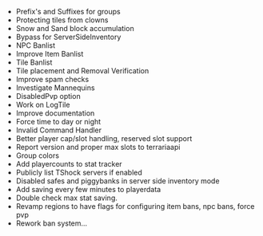 * Prefix's and Suffixes for groups
* Protecting tiles from clowns
* Snow and Sand block accumulation
* Bypass for ServerSideInventory
* NPC Banlist
* Improve Item Banlist
* Tile Banlist
* Tile placement and Removal Verification
* Improve spam checks
* Investigate Mannequins
* DisabledPvp option
* Work on LogTile
* Improve documentation
* Force time to day or night
* Invalid Command Handler
* Better player cap/slot handling, reserved slot support
* Report version and proper max slots to terrariaapi
* Group colors
* Add playercounts to stat tracker
* Publicly list TShock servers if enabled
* Disabled safes and piggybanks in server side inventory mode
* Add saving every few minutes to playerdata
* Double check max stat saving.
* Revamp regions to have flags for configuring item bans, npc bans, force pvp
* Rework ban system...